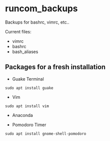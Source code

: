 # runcom_backups
Backups for bashrc, vimrc, etc..

Current files:
* vimrc
* bashrc
* bash_aliases

## Packages for a fresh installation

* Guake Terminal
```
sudo apt install guake
```

* Vim
```
sudo apt install vim
```

* Anaconda

* Pomodoro Timer
```
sudo apt install gnome-shell-pomodoro
```
